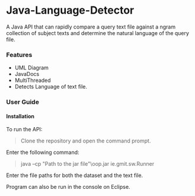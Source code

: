 # Java-Language-Detector
A Java API that can rapidly compare a query text file against a ngram collection of subject texts and determine the natural language of the query file.
### Features
* UML Diagram
* JavaDocs
* MultiThreaded 
* Detects Language of text file.

### User Guide
#### Installation
To run the API:
> Clone the repository and open the command prompt.

Enter the following command:

> java –cp "Path to the jar file"\oop.jar ie.gmit.sw.Runner

Enter the file paths for both the dataset and the text file.

Program can also be run in the console on Eclipse.
